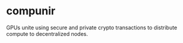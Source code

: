 # compunir
GPUs unite using secure and private crypto transactions to distribute compute to decentralized nodes.
